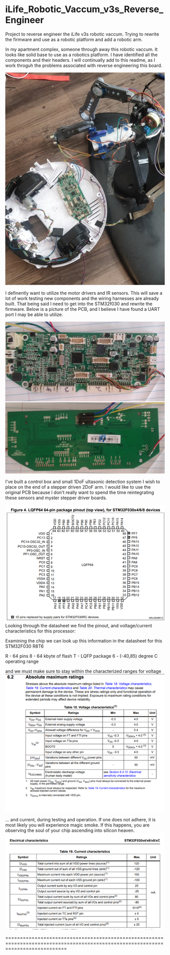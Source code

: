 # iLife_Robotic_Vaccum_v3s_Reverse_Engineer

Project to reverse engineer the iLife v3s robotic vaccum. Trying to rewrite the firmware and use as a robotic platform and add a robotic arm.

In my apartment complex, someone through away this robotic vaccum. It looks like solid base to use as a robotics platform. I have identified all the components and their headers. I will continually add to this readme, as I work throguh the problems associated with reverse engineering this board. 

![Current Image of system Components](https://github.com/kbickham/iLife_Robotic_Vaccum_v3s_Reverse_Engineer/blob/master/system.jpg)

 I definently want to utilize the motor drivers and IR sensors. This will save a lot of work testing new components and the wiring harnesses are already built. That being said I need to get into the STM32f030 and rewrite the firmware. Below is a picture of the PCB, and I believe I have found a UART port I may be able to utilize.
 
 ![Front of v3s PCB](https://github.com/kbickham/iLife_Robotic_Vaccum_v3s_Reverse_Engineer/blob/master/frontofIlifev3s_pcb.jpg)
 ![Back of PCB](https://github.com/kbickham/iLife_Robotic_Vaccum_v3s_Reverse_Engineer/blob/master/backofIlifePCB.jpg)
 
 I've built a control box and small 1DoF ultasonic detection system I wish to place on the end of a stepper driven 2DoF arm. I would like to use the original PCB because I don't really want to spend the time reintegrating these sensors and myster stepper driver boards.
 
 ![STM32 PINOUT](https://github.com/kbickham/iLife_Robotic_Vaccum_v3s_Reverse_Engineer/blob/master/processor.PNG)
 Looking through the datasheet we find the pinout, and voltage/current characteristics for this processor:
 
 Examining the chip we can look up this information in the datasheet for this STM32F030 R8T6
 
 R - 64 pins
 8 - 64 kbyte of flash
 T - LQFP package
 6 -  (-40,85) degree C operating range
 
 and we must make sure to stay within the characterized ranges for voltage 
 ![Voltage characteristics from datasheet](https://github.com/kbickham/iLife_Robotic_Vaccum_v3s_Reverse_Engineer/blob/master/ratingsstm32.PNG)
 
 ... and current, during testing and operation. If one does not adhere, it is most likely you will experience magic smoke. If this happens, you are observing the soul of your chip ascending into silicon heaven.
  ![Current characteristics from datasheet](https://github.com/kbickham/iLife_Robotic_Vaccum_v3s_Reverse_Engineer/blob/master/current%20ratings.PNG)
  
 =================================================================================================================================
 
 
 
 
 
 
 
